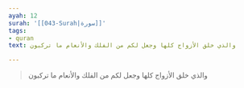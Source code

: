 ```yaml
---
ayah: 12
surah: '[[043-Surah|سورة]]'
tags:
- quran
text: والذي خلق الأزواج كلها وجعل لكم من الفلك والأنعام ما تركبون

---
```

> والذي خلق الأزواج كلها وجعل لكم من الفلك والأنعام ما تركبون
